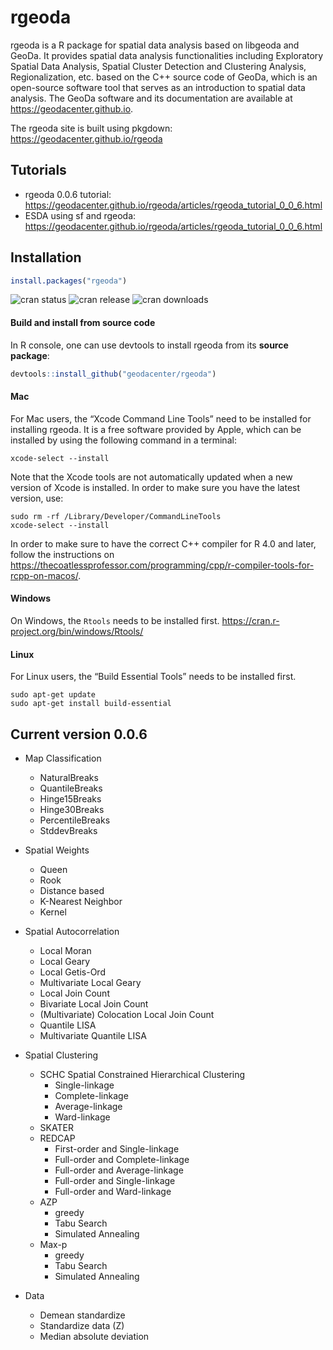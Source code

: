 # rgeoda

rgeoda is a R package for spatial data analysis based on libgeoda and GeoDa. It provides spatial data analysis functionalities including Exploratory Spatial Data Analysis, Spatial Cluster Detection and Clustering Analysis, Regionalization, etc. based on the C++ source code of GeoDa, which is an open-source software tool that serves as an introduction to spatial data analysis. The GeoDa software and its documentation are available at https://geodacenter.github.io.
  
The rgeoda site is built using pkgdown: https://geodacenter.github.io/rgeoda

## Tutorials

* rgeoda 0.0.6 tutorial: https://geodacenter.github.io/rgeoda/articles/rgeoda_tutorial_0_0_6.html
* ESDA using sf and rgeoda: https://geodacenter.github.io/rgeoda/articles/rgeoda_tutorial_0_0_6.html

    
## Installation


```R
install.packages("rgeoda")
```

![cran status](https://www.r-pkg.org/badges/version/rgeoda)
![cran release](https://www.r-pkg.org/badges/last-release/rgeoda)
![cran downloads](https://cranlogs.r-pkg.org/badges/grand-total/rgeoda)

#### Build and install from source code

In R console, one can use devtools to install rgeoda from its **source package**:

```R
devtools::install_github("geodacenter/rgeoda")
```

#### Mac

For Mac users, the “Xcode Command Line Tools” need to be installed for installing rgeoda. It is a free software provided by Apple, which can be installed by using the following command in a terminal:
```
xcode-select --install 
```

Note that the Xcode tools are not automatically updated when a new version of Xcode is installed. In order to make
sure you have the latest version, use:

```
sudo rm -rf /Library/Developer/CommandLineTools
xcode-select --install
```

In order to make sure to have the correct C++ compiler for R 4.0 and later, follow the instructions
on https://thecoatlessprofessor.com/programming/cpp/r-compiler-tools-for-rcpp-on-macos/.


#### Windows

On Windows, the `Rtools` needs to be installed first. https://cran.r-project.org/bin/windows/Rtools/

#### Linux

For Linux users, the “Build Essential Tools” needs to be installed first.
```
sudo apt-get update
sudo apt-get install build-essential
```

## Current version 0.0.6

* Map Classification
   * NaturalBreaks
   * QuantileBreaks
   * Hinge15Breaks
   * Hinge30Breaks
   * PercentileBreaks
   * StddevBreaks
   
* Spatial Weights
    * Queen
    * Rook
    * Distance based
    * K-Nearest Neighbor
    * Kernel
    
* Spatial Autocorrelation
    * Local Moran
    * Local Geary
    * Local Getis-Ord 
    * Multivariate Local Geary
    * Local Join Count
    * Bivariate Local Join Count
    * (Multivariate) Colocation Local Join Count
    * Quantile LISA
    * Multivariate Quantile LISA

* Spatial Clustering
    * SCHC Spatial Constrained Hierarchical Clustering 
      * Single-linkage
      * Complete-linkage
      * Average-linkage
      * Ward-linkage
    * SKATER
    * REDCAP
      * First-order and Single-linkage
      * Full-order and Complete-linkage
      * Full-order and Average-linkage
      * Full-order and Single-linkage
      * Full-order and Ward-linkage
    * AZP
      * greedy
      * Tabu Search
      * Simulated Annealing
    * Max-p
      * greedy
      * Tabu Search
      * Simulated Annealing
      
* Data
  * Demean standardize
  * Standardize data (Z)
  * Median absolute deviation
